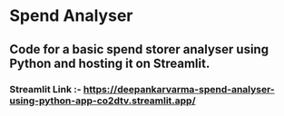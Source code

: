 # Spend Analyser
## Code for a basic spend storer analyser using Python and hosting it on Streamlit.
### Streamlit Link :- https://deepankarvarma-spend-analyser-using-python-app-co2dtv.streamlit.app/